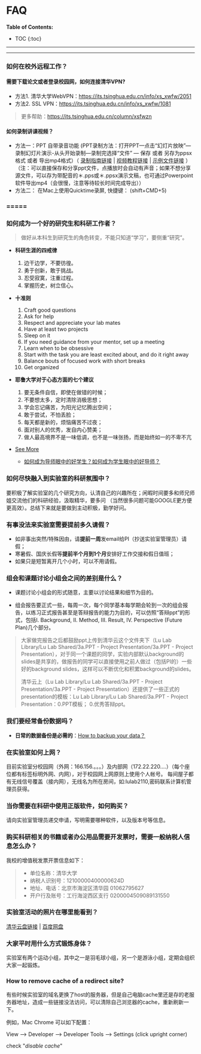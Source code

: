 # FAQ

**Table of Contents:**

* TOC
{:toc}

---
---

###  如何在校外远程工作？


#### 需要下载论文或者登录校园网，如何连接清华VPN? 
  * 方法1. 清华大学WebVPN：<https://its.tsinghua.edu.cn/info/xs_xwfw/2051>
  * 方法2. SSL VPN：<https://its.tsinghua.edu.cn/info/xs_xwfw/1081>

> 更多帮助：<https://its.tsinghua.edu.cn/column/xsfwzn>


#### 如何录制讲课视频？
  * 方法一：PPT 自带录音功能 (PPT录制方法：打开PPT—点击“幻灯片放映”—录制幻灯片演示-从头开始录制—录制完选择“文件” — 保存 或者 另存为ppsx格式 或者 导出mp4格式）（ [录制指南链接](https://support.office.com/zh-cn/article/在-powerpoint-演示文稿中添加或删除音频-c3b2a9fd-2547-41d9-9182-3dfaa58f1316)  \|  [视频教程链接](https://jingyan.baidu.com/article/ce09321b7bf2042bff858f8d.html) \| [示例文件链接](https://cloud.tsinghua.edu.cn/d/fd7414d4439747ee9a08/) ）（注：可以直接保存和分享ppt文件，点播放时会自动有声音；如果不想分享源文件，可以存为带配音的＊.pps或＊.ppsx演示文稿，也可通过Powerpoint软件导出mp4（会很慢，注意等待较长时间完成导出））
  * 方法二： 在Mac上使用Quicktime录屏, 快捷键： (shift+CMD+5) 


### \=\=\=\=\=



###  如何成为一个好的研究生和科研工作者？

> 做好从本科生到研究生的角色转变，不能只知道“学习”，要侧重“研究”。

* **科研生涯的四戒律**
  1. 边干边学，不要彷徨。
  2. 勇于创新，敢于挑战。
  3. 忍受寂寞，注重过程。
  4. 掌握历史，树立信心。

* **十准则**
  1. Craft good questions
  2. Ask for help
  3. Respect and appreciate your lab mates
  4. Have at least two projects
  5. Sleep on it
  6. If you need guidance from your mentor, set up a meeting
  7. Learn when to be obsessive
  8. Start with the task you are least excited about, and do it right away
  9. Balance bouts of focused work with short breaks
  10. Get organized

* **耶鲁大学对于心态方面的七个建议**
  1. 要无条件自信，即使在做错的时候；
  2. 不要想太多，定时清除消极思想；
  3. 学会忘记痛苦，为阳光记忆腾出空间；
  4. 敢于尝试，不怕丢脸；
  5. 每天都是新的，烦恼痛苦不过夜；
  6. 面对别人的优秀，发自内心赞美；
  7. 做人最高境界不是一味低调，也不是一味张扬，而是始终如一的不卑不亢



* [See More](https://www.yinxiang.com/everhub/note/22f83fbc-edd2-41f1-aaa7-3564c572e3ac)
  * [如何成为导师眼中的好学生？如何成为学生眼中的好导师？](https://www.yinxiang.com/everhub/note/1e8fbba0-a985-465f-8bce-186d8ec37ff0)


### 如何尽快融入到实验室的科研氛围中？

要积极了解实验室的几个研究方向，认清自己的兴趣所在；闲暇时间要多和师兄师姐交流他们的科研经验，汲取精华，要多问 （当然很多问题可能GOOGLE更方便更高效）。总结下来就是要做到主动积极，勤学好问。



### 有事没法来实验室需要提前多久请假？

  * 如非事出突然/特殊因由，请**提前一周**发email给PI（抄送实验室管理员）请假；
  * 寒暑假、国庆长假等**提前半个月到1个月**安排好工作交接和假日值班；
  * 如果只是短暂离开几个小时，可以不用请假。

### 组会和课题讨论小组会之间的差别是什么？

* 课题讨论小组会的形式随意，主要以讨论结果和细节为目的。

* 组会报告要正式一些，每周一次，每个同学基本每学期会轮到一次的组会报告，以练习正式报告甚至是答辩报告的能力为目的，可以仿照“答辩ppt”的形式，包括I. Background, II. Method, III. Result, IV. Perspective (Future Plan)几个部分。

> 大家做完报告之后都鼓励ppt上传到清华云这个文件夹下（Lu Lab Library/Lu Lab Shared/3a.PPT - Project Presentation/3a.PPT - Project Presentation），对于同一个课题的同学，实验内部默认background的slides是共享的，做报告的同学可以直接使用之前人做过（包括PI的）一些好的background slides，这样可以不断优化和积累background的slides。
>
> 清华云上（Lu Lab Library/Lu Lab Shared/3a.PPT - Project Presentation/3a.PPT - Project Presentation）还提供了一些正式的presentation的模板：Lu Lab Library/Lu Lab Shared/3a.PPT - Project Presentation：0.PPT模板； 0.优秀答辩ppt。


###  我们要经常备份数据吗？

* **日常的数据备份是必需的**：[How to backup your data？](https://lulab2.gitbook.io/teaching/part-i.-basic-skills/1.setup#3-backup-your-data-regularly)


###  在实验室如何上网？

目前实验室分校园网（外网：166.156.。。。）及内部网（172.22.220….）（每个座位都有标签标明外网、内网），对于校园网上网原则上使用个人帐号。
每间屋子都有无线信号覆盖（接内网），无线名为所在房间，如:lulab2110,密码联系计算机管理员获得。



###  当你需要在科研中使用正版软件，如何购买？

请向实验室管理员递交申请，写明需要哪种软件，以及版本号等信息。


###  购买科研相关的书籍或者办公用品需要开发票时，需要一般纳税人信息怎么办？

我校的增值税发票开票信息如下：

> * 单位名称：清华大学
> * 纳税人识别号：12100000400000624D
> * 地址、电话：北京市海淀区清华园 01062795627
> * 开户行及账号：工行海淀西区支行 0200004509089131550


###  实验室活动的照片在哪里能看到？

[清华云盘链接](https://cloud.tsinghua.edu.cn/d/1c4bc3858129476eb030/?p=/&mode=grid) \| [百度网盘](https://pan.baidu.com/s/1geNXf3d#list/path=%2FLu%20Lab%20Public%20Files%2FLu%20Lab%20Public%20Photos&parentPath=%2FLu%20Lab%20Public%20Files&vmode=grid)


### 大家平时用什么方式锻炼身体？

 实验室有两个运动小组，其中之一是羽毛球小组，另一个是游泳小组，定期会组织大家一起锻炼。


### How to remove cache of a redirect site?

有些时候实验室的域名更换了host的服务器，但是自己电脑cache里还是存的老服务器地址，造成一些链接没法访问，可以清除自己浏览器的cache，重新刷新一下。

例如，Mac Chrome 可以如下配置：

View --> Developer --> Developer Tools --> Settings (click upright corner)

check "*disable cache*"
